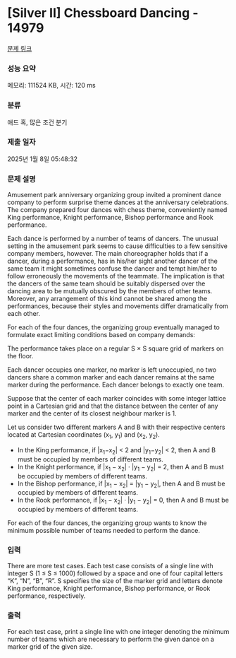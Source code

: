 # [Silver II] Chessboard Dancing - 14979 

[문제 링크](https://www.acmicpc.net/problem/14979) 

### 성능 요약

메모리: 111524 KB, 시간: 120 ms

### 분류

애드 혹, 많은 조건 분기

### 제출 일자

2025년 1월 8일 05:48:32

### 문제 설명

<p>Amusement park anniversary organizing group invited a prominent dance company to perform surprise theme dances at the anniversary celebrations. The company prepared four dances with chess theme, conveniently named King performance, Knight performance, Bishop performance and Rook performance.</p>

<p>Each dance is performed by a number of teams of dancers. The unusual setting in the amusement park seems to cause difficulties to a few sensitive company members, however. The main choreographer holds that if a dancer, during a performance, has in his/her sight another dancer of the same team it might sometimes confuse the dancer and tempt him/her to follow erroneously the movements of the teammate. The implication is that the dancers of the same team should be suitably dispersed over the dancing area to be mutually obscured by the members of other teams. Moreover, any arrangement of this kind cannot be shared among the performances, because their styles and movements differ dramatically from each other.</p>

<p>For each of the four dances, the organizing group eventually managed to formulate exact limiting conditions based on company demands:</p>

<p>The performance takes place on a regular S × S square grid of markers on the floor.</p>

<p>Each dancer occupies one marker, no marker is left unoccupied, no two dancers share a common marker and each dancer remains at the same marker during the performance. Each dancer belongs to exactly one team.</p>

<p>Suppose that the center of each marker coincides with some integer lattice point in a Cartesian grid and that the distance between the center of any marker and the center of its closest neighbour marker is 1.</p>

<p>Let us consider two different markers A and B with their respective centers located at Cartesian coordinates (x<sub>1</sub>, y<sub>1</sub>) and (x<sub>2</sub>, y<sub>2</sub>).</p>

<ul>
	<li>In the King performance, if |x<sub>1</sub>−x<sub>2</sub>| < 2 and |y<sub>1</sub>−y<sub>2</sub>| < 2, then A and B must be occupied by members of different teams.</li>
	<li>In the Knight performance, if |x<sub>1</sub> − x<sub>2</sub>| · |y<sub>1</sub> − y<sub>2</sub>| = 2, then A and B must be occupied by members of different teams.</li>
	<li>In the Bishop performance, if |x<sub>1</sub> − x<sub>2</sub>| = |y<sub>1</sub> − y<sub>2</sub>|, then A and B must be occupied by members of different teams.</li>
	<li>In the Rook performance, if |x<sub>1</sub> − x<sub>2</sub>| · |y<sub>1</sub> − y<sub>2</sub>| = 0, then A and B must be occupied by members of different teams.</li>
</ul>

<p>For each of the four dances, the organizing group wants to know the minimum possible number of teams needed to perform the dance.</p>

### 입력 

 <p>There are more test cases. Each test case consists of a single line with integer S (1 ≤ S ≤ 1000) followed by a space and one of four capital letters “K”, “N”, “B”, “R”. S specifies the size of the marker grid and letters denote King performance, Knight performance, Bishop performance, or Rook performance, respectively.</p>

### 출력 

 <p>For each test case, print a single line with one integer denoting the minimum number of teams which are necessary to perform the given dance on a marker grid of the given size.</p>

